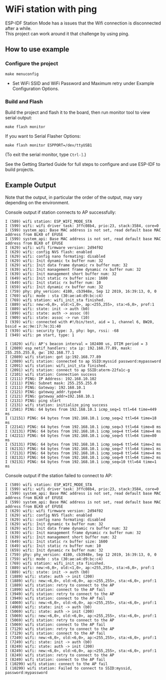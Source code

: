 # WiFi station with ping

ESP-IDF Station Mode has a issues that the Wifi connection is disconnected after a while.   
This project can work around it that challenge by using ping.   

## How to use example

### Configure the project

```
make menuconfig
```

* Set WiFi SSID and WiFi Password and Maximum retry under Example Configuration Options.

### Build and Flash

Build the project and flash it to the board, then run monitor tool to view serial output:

```
make flash monitor
```

If you want to Serial Flasher Options:

```
make flash monitor ESPPORT=/dev/ttyUSB1
```


(To exit the serial monitor, type ``Ctrl-]``.)

See the Getting Started Guide for full steps to configure and use ESP-IDF to build projects.

## Example Output
Note that the output, in particular the order of the output, may vary depending on the environment.

Console output if station connects to AP successfully:
```
I (589) wifi station: ESP_WIFI_MODE_STA
I (599) wifi: wifi driver task: 3ffc08b4, prio:23, stack:3584, core=0
I (599) system_api: Base MAC address is not set, read default base MAC address from BLK0 of EFUSE
I (599) system_api: Base MAC address is not set, read default base MAC address from BLK0 of EFUSE
I (629) wifi: wifi firmware version: 2d94f02
I (629) wifi: config NVS flash: enabled
I (629) wifi: config nano formating: disabled
I (629) wifi: Init dynamic tx buffer num: 32
I (629) wifi: Init data frame dynamic rx buffer num: 32
I (639) wifi: Init management frame dynamic rx buffer num: 32
I (639) wifi: Init management short buffer num: 32
I (649) wifi: Init static rx buffer size: 1600
I (649) wifi: Init static rx buffer num: 10
I (659) wifi: Init dynamic rx buffer num: 32
I (759) phy: phy_version: 4180, cb3948e, Sep 12 2019, 16:39:13, 0, 0
I (769) wifi: mode : sta (30:ae:a4:d9:bc:c4)
I (769) wifi station: wifi_init_sta finished.
I (889) wifi: new:<6,0>, old:<1,0>, ap:<255,255>, sta:<6,0>, prof:1
I (889) wifi: state: init -> auth (b0)
I (899) wifi: state: auth -> assoc (0)
I (909) wifi: state: assoc -> run (10)
I (939) wifi: connected with #!/bin/test, aid = 1, channel 6, BW20, bssid = ac:9e:17:7e:31:40
I (939) wifi: security type: 3, phy: bgn, rssi: -68
I (949) wifi: pm start, type: 1

I (1029) wifi: AP's beacon interval = 102400 us, DTIM period = 3
I (2089) esp_netif_handlers: sta ip: 192.168.77.89, mask: 255.255.255.0, gw: 192.168.77.1
I (2089) wifi station: got ip:192.168.77.89
I (2089) wifi station: connected to ap SSID:myssid password:mypassword
I (2091) wifi station: wifi_init_sta finished.
I (2091) wifi station: connect to ap SSID:aterm-22fa1c-g
I (2101) wifi station: Connection success
I (2111) PING: IP Address: 192.168.10.102
I (2111) PING: Subnet mask: 255.255.255.0
I (2111) PING: Gateway: 192.168.10.1
I (2121) PING: gateway_addr.type=0
I (2121) PING: gateway_addr=192.168.10.1
I (2131) PING: ping start
I (2131) wifi station: initialize_ping success
I (2581) PING: 64 bytes from 192.168.10.1 icmp_seq=1 ttl=64 time=449 ms
I (12151) PING: 64 bytes from 192.168.10.1 icmp_seq=2 ttl=64 time=18 ms
I (22141) PING: 64 bytes from 192.168.10.1 icmp_seq=3 ttl=64 time=8 ms
I (32131) PING: 64 bytes from 192.168.10.1 icmp_seq=4 ttl=64 time=4 ms
I (42211) PING: 64 bytes from 192.168.10.1 icmp_seq=5 ttl=64 time=80 ms
I (52131) PING: 64 bytes from 192.168.10.1 icmp_seq=6 ttl=64 time=2 ms
I (62131) PING: 64 bytes from 192.168.10.1 icmp_seq=7 ttl=64 time=1 ms
I (72131) PING: 64 bytes from 192.168.10.1 icmp_seq=8 ttl=64 time=4 ms
I (82131) PING: 64 bytes from 192.168.10.1 icmp_seq=9 ttl=64 time=2 ms
I (92131) PING: 64 bytes from 192.168.10.1 icmp_seq=10 ttl=64 time=1 ms
```

Console output if the station failed to connect to AP:
```
I (589) wifi station: ESP_WIFI_MODE_STA
I (599) wifi: wifi driver task: 3ffc08b4, prio:23, stack:3584, core=0
I (599) system_api: Base MAC address is not set, read default base MAC address from BLK0 of EFUSE
I (599) system_api: Base MAC address is not set, read default base MAC address from BLK0 of EFUSE
I (629) wifi: wifi firmware version: 2d94f02
I (629) wifi: config NVS flash: enabled
I (629) wifi: config nano formating: disabled
I (629) wifi: Init dynamic tx buffer num: 32
I (629) wifi: Init data frame dynamic rx buffer num: 32
I (639) wifi: Init management frame dynamic rx buffer num: 32
I (639) wifi: Init management short buffer num: 32
I (649) wifi: Init static rx buffer size: 1600
I (649) wifi: Init static rx buffer num: 10
I (659) wifi: Init dynamic rx buffer num: 32
I (759) phy: phy_version: 4180, cb3948e, Sep 12 2019, 16:39:13, 0, 0
I (759) wifi: mode : sta (30:ae:a4:d9:bc:c4)
I (769) wifi station: wifi_init_sta finished.
I (889) wifi: new:<6,0>, old:<1,0>, ap:<255,255>, sta:<6,0>, prof:1
I (889) wifi: state: init -> auth (b0)
I (1889) wifi: state: auth -> init (200)
I (1889) wifi: new:<6,0>, old:<6,0>, ap:<255,255>, sta:<6,0>, prof:1
I (1889) wifi station: retry to connect to the AP
I (1899) wifi station: connect to the AP fail
I (3949) wifi station: retry to connect to the AP
I (3949) wifi station: connect to the AP fail
I (4069) wifi: new:<6,0>, old:<6,0>, ap:<255,255>, sta:<6,0>, prof:1
I (4069) wifi: state: init -> auth (b0)
I (5069) wifi: state: auth -> init (200)
I (5069) wifi: new:<6,0>, old:<6,0>, ap:<255,255>, sta:<6,0>, prof:1
I (5069) wifi station: retry to connect to the AP
I (5069) wifi station: connect to the AP fail
I (7129) wifi station: retry to connect to the AP
I (7129) wifi station: connect to the AP fail
I (7249) wifi: new:<6,0>, old:<6,0>, ap:<255,255>, sta:<6,0>, prof:1
I (7249) wifi: state: init -> auth (b0)
I (8249) wifi: state: auth -> init (200)
I (8249) wifi: new:<6,0>, old:<6,0>, ap:<255,255>, sta:<6,0>, prof:1
I (8249) wifi station: retry to connect to the AP
I (8249) wifi station: connect to the AP fail
I (10299) wifi station: connect to the AP fail
I (10299) wifi station: Failed to connect to SSID:myssid, password:mypassword
```
